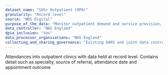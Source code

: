 ```yaml
---
dataset_name: "SUS+ Outpatient (OPA)"
granularity: "Record level"
source: "NHS Digital"
purpose_of_the_data: "Monitor outpatient demand and service provision, for use cases such as understanding the volumes of non-face-to-face activity"
data_controller: "NHS England"
dpia_inclusion: "Yes"
data_processor_organisations: "NHS England"
collecting_and_sharing_governance: "Existing DARS and joint data controller with NHS Digital"
---
```

Attendances into outpatient clinics with data held at record level. Contains detail such as specialty, source of referral, attendance date and appointment outcome